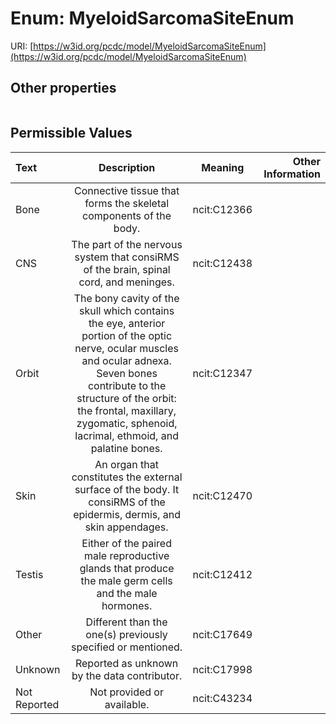 
# Enum: MyeloidSarcomaSiteEnum




URI: [https://w3id.org/pcdc/model/MyeloidSarcomaSiteEnum](https://w3id.org/pcdc/model/MyeloidSarcomaSiteEnum)


## Other properties

|  |  |  |
| --- | --- | --- |

## Permissible Values

| Text | Description | Meaning | Other Information |
| :--- | :---: | :---: | ---: |
| Bone | Connective tissue that forms the skeletal components of the body. | ncit:C12366 |  |
| CNS | The part of the nervous system that consiRMS of the brain, spinal cord, and meninges. | ncit:C12438 |  |
| Orbit | The bony cavity of the skull which contains the eye, anterior portion of the optic nerve, ocular muscles and ocular adnexa. Seven bones contribute to the structure of the orbit: the frontal, maxillary, zygomatic, sphenoid, lacrimal, ethmoid, and palatine bones. | ncit:C12347 |  |
| Skin | An organ that constitutes the external surface of the body. It consiRMS of the epidermis, dermis, and skin appendages. | ncit:C12470 |  |
| Testis | Either of the paired male reproductive glands that produce the male germ cells and the male hormones. | ncit:C12412 |  |
| Other | Different than the one(s) previously specified or mentioned. | ncit:C17649 |  |
| Unknown | Reported as unknown by the data contributor. | ncit:C17998 |  |
| Not Reported | Not provided or available. | ncit:C43234 |  |


